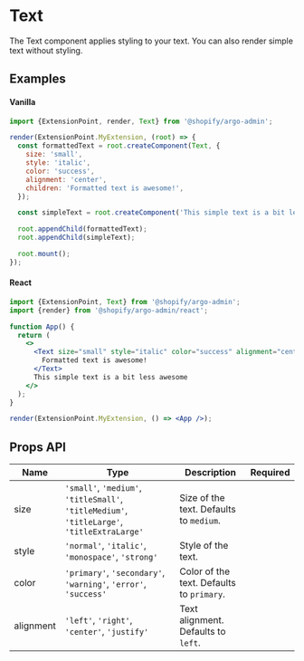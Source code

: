 # Text

The Text component applies styling to your text.
You can also render simple text without styling.

## Examples

#### Vanilla

```js
import {ExtensionPoint, render, Text} from '@shopify/argo-admin';

render(ExtensionPoint.MyExtension, (root) => {
  const formattedText = root.createComponent(Text, {
    size: 'small',
    style: 'italic',
    color: 'success',
    alignment: 'center',
    children: 'Formatted text is awesome!',
  });

  const simpleText = root.createComponent('This simple text is a bit less awesome');

  root.appendChild(formattedText);
  root.appendChild(simpleText);

  root.mount();
});
```

#### React

```jsx
import {ExtensionPoint, Text} from '@shopify/argo-admin';
import {render} from '@shopify/argo-admin/react';

function App() {
  return (
    <>
      <Text size="small" style="italic" color="success" alignment="center">
        Formatted text is awesome!
      </Text>
      This simple text is a bit less awesome
    </>
  );
}

render(ExtensionPoint.MyExtension, () => <App />);
```

## Props API

| Name      | Type                                                                                        | Description                               | Required |
| --------- | ------------------------------------------------------------------------------------------- | ----------------------------------------- | -------- |
| size      | `'small'`, `'medium'`, `'titleSmall'`, `'titleMedium'`, `'titleLarge'`, `'titleExtraLarge'` | Size of the text. Defaults to `medium`.   |
| style     | `'normal'`, `'italic'`, `'monospace'`, `'strong'`                                           | Style of the text.                        |          |
| color     | `'primary'`, `'secondary'`, `'warning'`, `'error'`, `'success'`                             | Color of the text. Defaults to `primary`. |          |
| alignment | `'left'`, `'right'`, `'center'`, `'justify'`                                                | Text alignment. Defaults to `left`.       |          |
